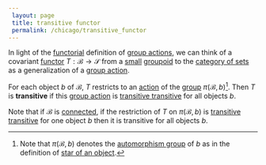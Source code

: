 ```yaml
---
 layout: page
 title: transitive functor
 permalink: /chicago/transitive_functor
---
```

In light of the [functorial](https://mathgloss.github.io/MathGloss/functor) definition of [group actions](https://mathgloss.github.io/MathGloss/group_action), we can think of a covariant [functor](https://mathgloss.github.io/MathGloss/functor) $T:\mathcal B\to \mathcal S$ from a [small](https://mathgloss.github.io/MathGloss/small_category) [groupoid](https://mathgloss.github.io/MathGloss/groupoid) to the [category of sets](https://mathgloss.github.io/MathGloss/category_of_sets) as a generalization of a [group action](https://mathgloss.github.io/MathGloss/group_action).

For each object $b$ of $\mathcal B$, $T$ restricts to an [action](https://mathgloss.github.io/MathGloss/#############action) of the [group](https://mathgloss.github.io/MathGloss/group) $\pi(\mathcal B,b)$[^1]. Then $T$ is **transitive** if this [group action](https://mathgloss.github.io/MathGloss/group_action) is [transitive transitive](https://mathgloss.github.io/MathGloss/transitive_#############transitive) for all objects $b$. 

Note that if $\mathcal B$ is [connected](https://mathgloss.github.io/MathGloss/connected_category), if the restriction of $T$ on $\pi(\mathcal B,b)$ is [transitive transitive](https://mathgloss.github.io/MathGloss/transitive_#############transitive) for one object $b$ then it is transitive for all objects $b$.

[^1]: Note that $\pi(\mathcal B,b)$ denotes the [automorphism group](https://mathgloss.github.io/MathGloss/automorphism_group) of $b$ as in the definition of [star of an object](https://mathgloss.github.io/MathGloss/star_of_an_object).

